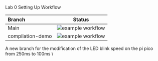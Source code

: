 Lab 0 Setting Up Workflow



| Branch | Status |
| :------------ |:---------------:|
| Main      | ![example workflow](https://github.com/tgnielse1145/ECE6785Lab0/actions/workflows/main.yml/badge.svg) |
| compilation-demo      | ![example workflow](https://github.com/tgnielse1145/ECE6785Lab0/actions/workflows/main.yml/badge.svg?branch=compilation-demo)        |






A new branch for the modification of the LED blink speed on the pi pico from 250ms to 100ms \
